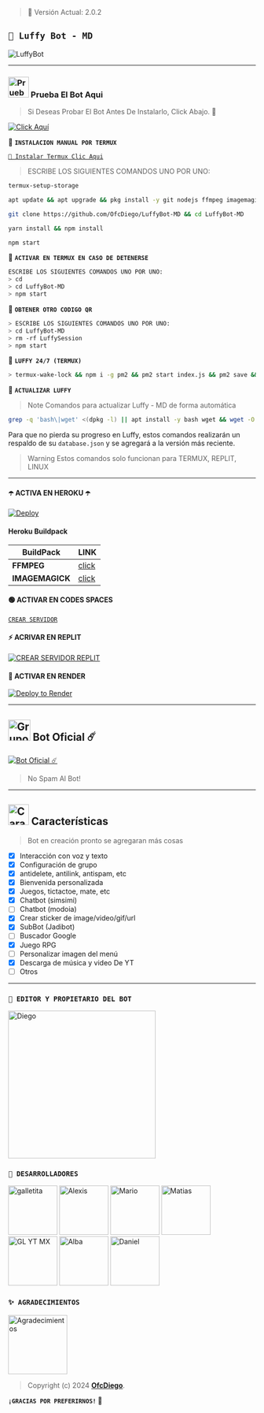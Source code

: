 > 🚩 Versión Actual: 2.0.2

## **`🍟 Luffy Bot - MD`**

![LuffyBot](https://telegra.ph/file/a7a9798496639ce074237.jpg)

---

### <img src="https://i.pinimg.com/originals/19/80/6e/19806e91932e6054965fc83b85241270.gif" alt="Prueba El Bot Aqui" width="42" height="42"> Prueba El Bot Aqui

> Si Deseas Probar El Bot Antes De Instalarlo, Click Abajo. 🍟

[![Click Aquí](https://img.shields.io/badge/Grupo-Luffy-25D366?style=for-the-badge&logo=whatsapp&logoColor=white)](https://chat.whatsapp.com/Em1J2VaglHc1fe26YtBDCS)

🍟 **`INSTALACION MANUAL POR TERMUX`**

[`🚩 Instalar Termux Clic Aqui`](https://www.mediafire.com/file/3hsvi3xkpq3a64o/termux_118.apk/file)

> ESCRIBE LOS SIGUIENTES COMANDOS UNO POR UNO:

```bash
termux-setup-storage
```
```bash
apt update && apt upgrade && pkg install -y git nodejs ffmpeg imagemagick yarn
```
```bash
git clone https://github.com/OfcDiego/LuffyBot-MD && cd LuffyBot-MD
```
```bash
yarn install && npm install
```
```bash
npm start
```

🍟 **`ACTIVAR EN TERMUX EN CASO DE DETENERSE`**
```bash
ESCRIBE LOS SIGUIENTES COMANDOS UNO POR UNO:
> cd 
> cd LuffyBot-MD
> npm start
```

🚩 **`OBTENER OTRO CODIGO QR`**
```bash
> ESCRIBE LOS SIGUIENTES COMANDOS UNO POR UNO:
> cd LuffyBot-MD
> rm -rf LuffySession
> npm start
```

🍟 **`LUFFY 24/7 (TERMUX)`**
```bash
> termux-wake-lock && npm i -g pm2 && pm2 start index.js && pm2 save && pm2 logs 
```

🚩 **`ACTUALIZAR LUFFY`**
> Note Comandos para actualizar Luffy - MD de forma automática
```bash
grep -q 'bash\|wget' <(dpkg -l) || apt install -y bash wget && wget -O - https://raw.githubusercontent.com/OfcDiego/LuffyBot-MD/master/update.sh | bash
```
Para que no pierda su progreso en Luffy, estos comandos realizarán un respaldo de su `database.json` y se agregará a la versión más reciente.

> Warning Estos comandos solo funcionan para TERMUX, REPLIT, LINUX

---

#### ☂️ ACTIVA EN HEROKU ☂️
[![Deploy](https://www.herokucdn.com/deploy/button.svg)](https://heroku.com/deploy?template=https://github.com/OfcDiego/LuffyBot-MD)

#### Heroku Buildpack
| BuildPack | LINK |
|--------|--------|
| **FFMPEG** |[click](https://github.com/jonathanong/heroku-buildpack-ffmpeg-latest) |
| **IMAGEMAGICK** | [click](https://github.com/DuckyTeam/heroku-buildpack-imagemagick) |


#### 🟢 ACTIVAR EN CODES SPACES 
[`CREAR SERVIDOR`](https://github.com/codespaces/new?skip_quickstart=true&machine=basicLinux32gb&repo=OfcDiego/LuffyBot-MD&ref=main&geo=UsEast)

#### ⚡ ACRIVAR EN REPLIT
[![`CREAR SERVIDOR REPLIT`](https://repl.it/badge/github/OfcDiego/LuffyBot-MD)](https://repl.it/github/OfcDiego/LuffyBot-MD)

#### 🤍 ACTIVAR EN RENDER
[![Deploy to Render](https://render.com/images/deploy-to-render-button.svg)](https://dashboard.render.com/blueprint/new?repo=https%3A%2F%2Fgithub.com%2OfcDiego%LuffyBot-MD) 

---

## <img src="https://static.wikia.nocookie.net/nyancat/images/d/d3/Nyan-cat.gif/revision/latest/scale-to-width-down/400?cb=20131231222500&path-prefix=es" alt="Grupo" width="45" height="43"> Bot Oficial ☄️

<a href="https://wa.me/573218138672?text=!menu"><img alt="Bot Oficial ☄️" src="https://img.shields.io/badge/Bot - Oficial-00FFFF?style=for-the-badge&logo=whatsapp&logoColor=white"/></a>

> No Spam Al Bot!

---

## <img src="https://i.pinimg.com/originals/73/69/6e/73696e022df7cd5cb3d999c6875361dd.gif" alt="Características" width="42" height="42"> Características

> Bot en creación pronto se agregaran más cosas 

- [x] Interacción con voz y texto
- [x] Configuración de grupo
- [x] antidelete, antilink, antispam, etc
- [x] Bienvenida personalizada
- [x] Juegos, tictactoe, mate, etc
- [x] Chatbot (simsimi)
- [ ] Chatbot (modoia)
- [x] Crear sticker de image/video/gif/url
- [x] SubBot (Jadibot)
- [ ] Buscador Google
- [x] Juego RPG
- [ ] Personalizar imagen del menú
- [x] Descarga de música y video De YT
- [ ] Otros

--- 

### `🍟 EDITOR Y PROPIETARIO DEL BOT`
<a
href="https://github.com/OfcDiego"><img src="https://github.com/OfcDiego.png" width="300" height="300" alt="Diego"/></a>

### `🚩 DESARROLLADORES`
<a href="https://github.com/galletita-luffy"><img src="https://github.com/galletita-luffy.png" width="100" height="100" alt="galletita"/></a>
<a href="https://github.com/AzamiJs"><img src="https://github.com/AzamiJs.png" width="100" height="100" alt="Alexis"/></a>
<a href="https://github.com/elrebelde21"><img src="https://github.com/elrebelde21.png" width="100" height="100" alt="Mario"/></a>
<a href="https://github.com/matias-crypto"><img src="https://github.com/matias-crypto.png" width="100" height="100" alt="Matias"/></a>
<a href="https://github.com/glytglobal"><img src="https://github.com/glytglobal.png" width="100" height="100" alt="GL YT MX"/></a>
<a href="https://github.com/Alba070503"><img src="https://github.com/Alba070503.png" width="100" height="100" alt="Alba"/></a>
<a href="https://github.com/MoonContentCreator"><img src="https://github.com/MoonContentCreator.png" width="100" height="100" alt="Daniel"/></a>

### `✨️ AGRADECIMIENTOS`
<a
href="https://github.com/BrunoSobrino"><img src="https://github.com/BrunoSobrino.png" width="120" height="120" alt="Agradecimientos"/></a>


> Copyright (c) 2024 **[OfcDiego](https://github.com/OfcDiego/LuffyBot-MD)**.

**`¡GRACIAS POR PREFERIRNOS!` 🍟**
